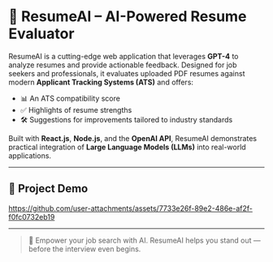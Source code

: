 # 🧠 ResumeAI – AI-Powered Resume Evaluator

ResumeAI is a cutting-edge web application that leverages **GPT-4** to analyze resumes and provide actionable feedback. Designed for job seekers and professionals, it evaluates uploaded PDF resumes against modern **Applicant Tracking Systems (ATS)** and offers:

- 📊 An ATS compatibility score  
- ✅ Highlights of resume strengths  
- 🛠️ Suggestions for improvements tailored to industry standards  

Built with **React.js**, **Node.js**, and the **OpenAI API**, ResumeAI demonstrates practical integration of **Large Language Models (LLMs)** into real-world applications.

---

## 🎥 Project Demo

https://github.com/user-attachments/assets/7733e26f-89e2-486e-af2f-f0fc0732eb19

---

> 🚀 Empower your job search with AI. ResumeAI helps you stand out — before the interview even begins.
